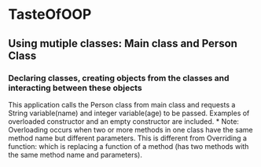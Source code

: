 # TasteOfOOP

## Using mutiple classes: Main class and Person Class

### Declaring classes, creating objects from the classes and interacting between these objects

This application calls the Person class from main class and requests a String variable(name) and integer variable(age) to be passed. Examples of overloaded constructor and an empty constructor are included. * Note: Overloading occurs when two or more methods in one class have the same method name but different parameters. This is different from Overriding a function: which is replacing a function of a method (has two methods with the same method name and parameters).
